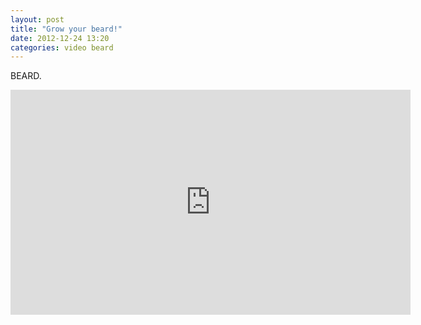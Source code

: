 ```yaml
---
layout: post
title: "Grow your beard!"
date: 2012-12-24 13:20
categories: video beard
---
```


BEARD.

<iframe width="640" height="360" src="http://www.youtube-nocookie.com/embed/eioQRkAo4Rw?rel=0" frameborder="0" allowfullscreen></iframe>
